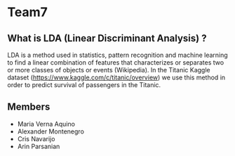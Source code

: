 # Team7

## What is LDA (Linear Discriminant Analysis) ?
LDA is a method used in statistics, pattern recognition and machine learning to find a linear combination of features that characterizes or separates two or more classes of objects or events (Wikipedia). In the Titanic Kaggle dataset (https://www.kaggle.com/c/titanic/overview) we use this method in order to predict survival of passengers in the Titanic. 

## Members
* Maria Verna Aquino
* Alexander Montenegro
* Cris Navarijo
* Arin Parsanian

